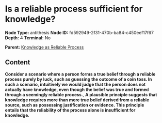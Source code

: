 # Is a reliable process sufficient for knowledge?

**Node Type:** antithesis
**Node ID:** fd592949-2f31-470b-ba84-c450eef17f67
**Depth:** 4
**Terminal:** No

**Parent:** [Knowledge as Reliable Process](knowledge-as-reliable-process-synthesis-8ce68dd0-0d04-46d2-af40-9aeff819bc95.md)

## Content

**Consider a scenario where a person forms a true belief through a reliable process purely by luck, such as guessing the outcome of a coin toss. In such a scenario, intuitively we would judge that the person does not actually have knowledge, even though the belief was true and formed through a seemingly reliable process.**, **A plausible principle suggests that knowledge requires more than mere true belief derived from a reliable source, such as possessing justification or evidence. This principle entails that the reliability of the process alone is insufficient for knowledge.**

